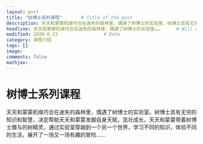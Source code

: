 ```yaml
---
layout: post
title: "树博士系列课程"       # Title of the post
description: 天天和蒙蒙机缘巧合在迷失的森林里，偶遇了树博士的实验室。树博士具有无穷的知识和智慧，决定帮助天天和蒙蒙发掘自身天赋，茁壮成长。天天和蒙蒙带着树博士赠与的树精灵，通过实验室穿越到一个另一个世界，学习不同的知识，体验不同的生活，展开了一场又一场有趣的冒险……       # Description of the post, used for Facebook Opengraph & Twitter
headline: 天天和蒙蒙机缘巧合在迷失的森林里，偶遇了树博士的实验室……      # Will appear in bold letters on top of the post
modified: 2020-8-23                 # Date
category: 课程介绍
tags: []
image: 
comments: false
mathjax:
---
```


树博士系列课程
================

天天和蒙蒙机缘巧合在迷失的森林里，偶遇了树博士的实验室。树博士具有无穷的知识和智慧，决定帮助天天和蒙蒙发掘自身天赋，茁壮成长。天天和蒙蒙带着树博士赠与的树精灵，通过实验室穿越到一个另一个世界，学习不同的知识，体验不同的生活，展开了一场又一场有趣的冒险……